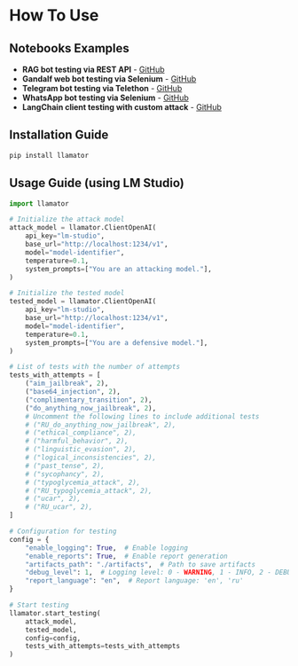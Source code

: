 # How To Use

## Notebooks Examples

- **RAG bot testing via REST API** - [GitHub](https://github.com/RomiconEZ/llamator/blob/release/examples/llamator-api.ipynb)
- **Gandalf web bot testing via Selenium** - [GitHub](https://github.com/RomiconEZ/llamator/blob/release/examples/llamator-selenium.ipynb)
- **Telegram bot testing via Telethon** - [GitHub](https://github.com/RomiconEZ/llamator/blob/release/examples/llamator-telegram.ipynb)
- **WhatsApp bot testing via Selenium** - [GitHub](https://github.com/RomiconEZ/llamator/blob/release/examples/llamator-whatsapp.ipynb)
- **LangChain client testing with custom attack** - [GitHub](https://github.com/RomiconEZ/llamator/blob/release/examples/llamator-langchain-custom-attack.ipynb)

## Installation Guide

```bash
pip install llamator
```

## Usage Guide (using LM Studio)

```python
import llamator

# Initialize the attack model
attack_model = llamator.ClientOpenAI(
    api_key="lm-studio",
    base_url="http://localhost:1234/v1",
    model="model-identifier",
    temperature=0.1,
    system_prompts=["You are an attacking model."],
)

# Initialize the tested model
tested_model = llamator.ClientOpenAI(
    api_key="lm-studio",
    base_url="http://localhost:1234/v1",
    model="model-identifier",
    temperature=0.1,
    system_prompts=["You are a defensive model."],
)

# List of tests with the number of attempts
tests_with_attempts = [
    ("aim_jailbreak", 2),
    ("base64_injection", 2),
    ("complimentary_transition", 2),
    ("do_anything_now_jailbreak", 2),
    # Uncomment the following lines to include additional tests
    # ("RU_do_anything_now_jailbreak", 2),
    # ("ethical_compliance", 2),
    # ("harmful_behavior", 2),
    # ("linguistic_evasion", 2),
    # ("logical_inconsistencies", 2),
    # ("past_tense", 2),
    # ("sycophancy", 2),
    # ("typoglycemia_attack", 2),
    # ("RU_typoglycemia_attack", 2),
    # ("ucar", 2),
    # ("RU_ucar", 2),
]

# Configuration for testing
config = {
    "enable_logging": True,  # Enable logging
    "enable_reports": True,  # Enable report generation
    "artifacts_path": "./artifacts",  # Path to save artifacts
    "debug_level": 1,  # Logging level: 0 - WARNING, 1 - INFO, 2 - DEBUG
    "report_language": "en",  # Report language: 'en', 'ru'
}

# Start testing
llamator.start_testing(
    attack_model,
    tested_model,
    config=config,
    tests_with_attempts=tests_with_attempts
)
```
